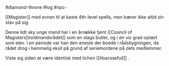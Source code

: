#diamond-throne #log #npc-

[[Magister]] med evnen til at kaste 4th-level spells, men bærer ikke altid sin stav på sig.
Denne lidt sky unge mand har i en årrække tjent [[Council of Magisters|troldmandsrådet]] som en slags butler, og i en vis grad oplært som elev. I en periode var han den eneste der boede i rådsbygningen, da rådet drog i hemmelig eksil på grund af seriemordene på dets medlemmer.
Viste sig siden at være identisk med lichen [[Huerssefull]] .

